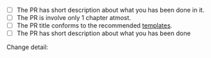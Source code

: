 <!-- Thank you for sending a PR! -->
<!-- Please perform the following checks and mark all the boxes accordingly. -->
<!-- Please see more detail about contribution guideline [here](https://github.com/rust-lang-th/book-th/blob/master/CONTRIBUTING.md) -->

- [ ] The PR has short description about what you has been done in it.
- [ ] The PR is involve only 1 chapter atmost.
- [ ] The PR title conforms to the recommended [templates](https://github.com/rust-lang-th/book-th/blob/master/CONTRIBUTING.md#commit-message).
- [ ] The PR has short description about what you has been done

Change detail:
<!-- Please add the PR description here -->
